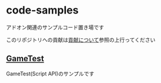 # code-samples
アドオン関連のサンプルコード置き場です
  
このリポジトリへの貢献は[貢献について](https://github.com/MC-Addon-JP-Community/code-samples/blob/main/CONTRIBUTING.md)参照の上行ってください

## [GameTest](./gametest/README.md)
GameTest(Script API)のサンプルです
